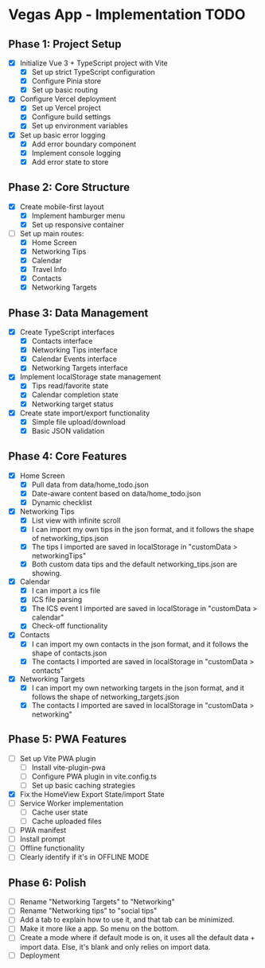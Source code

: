 # Vegas App - Implementation TODO

## Phase 1: Project Setup
- [x] Initialize Vue 3 + TypeScript project with Vite
  - [x] Set up strict TypeScript configuration
  - [x] Configure Pinia store
  - [x] Set up basic routing
- [x] Configure Vercel deployment
  - [x] Set up Vercel project
  - [x] Configure build settings
  - [x] Set up environment variables
- [x] Set up basic error logging
  - [x] Add error boundary component
  - [x] Implement console logging
  - [x] Add error state to store

## Phase 2: Core Structure
- [x] Create mobile-first layout
  - [x] Implement hamburger menu
  - [x] Set up responsive container
- [ ] Set up main routes:
  - [x] Home Screen
  - [x] Networking Tips
  - [x] Calendar
  - [x] Travel Info
  - [x] Contacts
  - [x] Networking Targets

## Phase 3: Data Management
- [x] Create TypeScript interfaces
  - [x] Contacts interface
  - [x] Networking Tips interface
  - [x] Calendar Events interface
  - [x] Networking Targets interface
- [x] Implement localStorage state management
  - [x] Tips read/favorite state
  - [x] Calendar completion state
  - [x] Networking target status
- [x] Create state import/export functionality
  - [x] Simple file upload/download
  - [x] Basic JSON validation

## Phase 4: Core Features
- [x] Home Screen
  - [x] Pull data from data/home_todo.json
  - [x] Date-aware content based on data/home_todo.json
  - [x] Dynamic checklist
- [x] Networking Tips
  - [x] List view with infinite scroll
  - [x] I can import my own tips in the json format, and it follows the shape of networking_tips.json
  - [x] The tips I imported are saved in localStorage in "customData > networkingTips" 
  - [x] Both custom data tips and the default networking_tips.json are showing.
- [x] Calendar
  - [x] I can import a ics file
  - [x] ICS file parsing
  - [x] The ICS event I imported are saved in localStorage in "customData > calendar" 
  - [x] Check-off functionality
- [x] Contacts
  - [x] I can import my own contacts in the json format, and it follows the shape of contacts.json
  - [x] The contacts I imported are saved in localStorage in "customData > contacts" 
- [x] Networking Targets
  - [x] I can import my own networking targets in the json format, and it follows the shape of networking_targets.json
  - [x] The contacts I imported are saved in localStorage in "customData > networking" 

## Phase 5: PWA Features
- [ ] Set up Vite PWA plugin
  - [ ] Install vite-plugin-pwa
  - [ ] Configure PWA plugin in vite.config.ts
  - [ ] Set up basic caching strategies
- [x] Fix the HomeView Export State/import State
- [ ] Service Worker implementation
  - [ ] Cache user state
  - [ ] Cache uploaded files
- [ ] PWA manifest
- [ ] Install prompt
- [ ] Offline functionality
- [ ] Clearly identify if it's in OFFLINE MODE

## Phase 6: Polish
- [ ] Rename "Networking Targets" to "Networking"
- [ ] Rename "Networking tips" to "social tips"
- [ ] Add a tab to explain how to use it, and that tab can be minimized.
- [ ] Make it more like a app. So menu on the bottom.
- [ ] Create a mode where if default mode is on, it uses all the default data + import data. Else, it's blank and only relies on import data.
- [ ] Deployment 